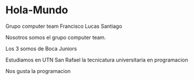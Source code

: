 # Hola-Mundo
Grupo computer team
Francisco
Lucas
Santiago

Nosotros somos el grupo computer team. 

Los 3 somos de Boca Juniors

Estudiamos en UTN San Rafael la tecnicatura universitaria en programacion

Nos gusta la programacion
